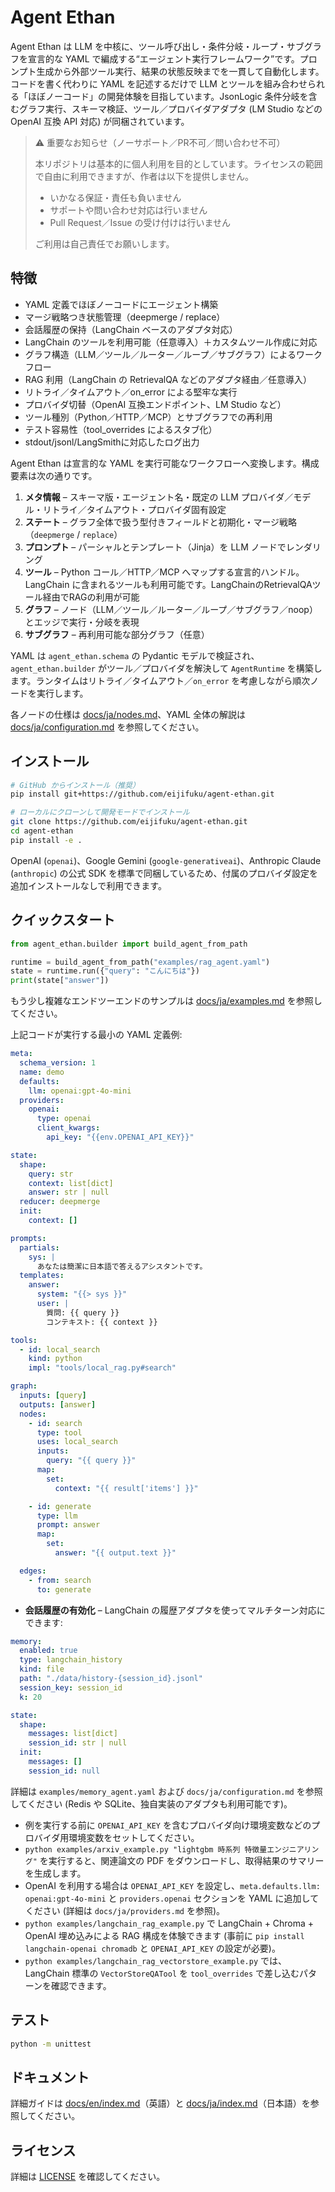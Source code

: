 # Agent Ethan
Agent Ethan は LLM を中核に、ツール呼び出し・条件分岐・ループ・サブグラフを宣言的な YAML で編成する“エージェント実行フレームワーク”です。プロンプト生成から外部ツール実行、結果の状態反映までを一貫して自動化します。コードを書く代わりに YAML を記述するだけで LLM とツールを組み合わせられる「ほぼノーコード」の開発体験を目指しています。JsonLogic 条件分岐を含むグラフ実行、スキーマ検証、ツール／プロバイダアダプタ (LM Studio などの OpenAI 互換 API 対応) が同梱されています。

> ⚠️ 重要なお知らせ（ノーサポート／PR不可／問い合わせ不可）
>
> 本リポジトリは基本的に個人利用を目的としています。ライセンスの範囲で自由に利用できますが、作者は以下を提供しません。
> - いかなる保証・責任も負いません
> - サポートや問い合わせ対応は行いません
> - Pull Request／Issue の受け付けは行いません
>
> ご利用は自己責任でお願いします。

## 特徴

- YAML 定義でほぼノーコードにエージェント構築
- マージ戦略つき状態管理（deepmerge / replace）
- 会話履歴の保持（LangChain ベースのアダプタ対応）
- LangChain のツールを利用可能（任意導入）＋カスタムツール作成に対応
- グラフ構造（LLM／ツール／ルーター／ループ／サブグラフ）によるワークフロー
- RAG 利用（LangChain の RetrievalQA などのアダプタ経由／任意導入）
- リトライ／タイムアウト／on_error による堅牢な実行
- プロバイダ切替（OpenAI 互換エンドポイント、LM Studio など）
- ツール種別（Python／HTTP／MCP）とサブグラフでの再利用
- テスト容易性（tool_overrides によるスタブ化）
- stdout/jsonl/LangSmithに対応したログ出力


Agent Ethan は宣言的な YAML を実行可能なワークフローへ変換します。構成要素は次の通りです。

1. **メタ情報** – スキーマ版・エージェント名・既定の LLM プロバイダ／モデル・リトライ／タイムアウト・プロバイダ固有設定
2. **ステート** – グラフ全体で扱う型付きフィールドと初期化・マージ戦略（`deepmerge` / `replace`）
3. **プロンプト** – パーシャルとテンプレート（Jinja）を LLM ノードでレンダリング
4. **ツール** – Python コール／HTTP／MCP へマップする宣言的ハンドル。LangChain に含まれるツールも利用可能です。LangChainのRetrievalQAツール経由でRAGの利用が可能
5. **グラフ** – ノード（LLM／ツール／ルーター／ループ／サブグラフ／noop）とエッジで実行・分岐を表現
6. **サブグラフ** – 再利用可能な部分グラフ（任意）

YAML は `agent_ethan.schema` の Pydantic モデルで検証され、`agent_ethan.builder` がツール／プロバイダを解決して `AgentRuntime` を構築します。ランタイムはリトライ／タイムアウト／`on_error` を考慮しながら順次ノードを実行します。

各ノードの仕様は [docs/ja/nodes.md](docs/ja/nodes.md)、YAML 全体の解説は [docs/ja/configuration.md](docs/ja/configuration.md) を参照してください。

## インストール

```bash
# GitHub からインストール（推奨）
pip install git+https://github.com/eijifuku/agent-ethan.git

# ローカルにクローンして開発モードでインストール
git clone https://github.com/eijifuku/agent-ethan.git
cd agent-ethan
pip install -e .
```

OpenAI (`openai`)、Google Gemini (`google-generativeai`)、Anthropic Claude (`anthropic`) の公式 SDK を標準で同梱しているため、付属のプロバイダ設定を追加インストールなしで利用できます。

## クイックスタート

```python
from agent_ethan.builder import build_agent_from_path

runtime = build_agent_from_path("examples/rag_agent.yaml")
state = runtime.run({"query": "こんにちは"})
print(state["answer"])
```

もう少し複雑なエンドツーエンドのサンプルは [docs/ja/examples.md](docs/ja/examples.md) を参照してください。

上記コードが実行する最小の YAML 定義例:

```yaml
meta:
  schema_version: 1
  name: demo
  defaults:
    llm: openai:gpt-4o-mini
  providers:
    openai:
      type: openai
      client_kwargs:
        api_key: "{{env.OPENAI_API_KEY}}"

state:
  shape:
    query: str
    context: list[dict]
    answer: str | null
  reducer: deepmerge
  init:
    context: []

prompts:
  partials:
    sys: |
      あなたは簡潔に日本語で答えるアシスタントです。
  templates:
    answer:
      system: "{{> sys }}"
      user: |
        質問: {{ query }}
        コンテキスト: {{ context }}

tools:
  - id: local_search
    kind: python
    impl: "tools/local_rag.py#search"

graph:
  inputs: [query]
  outputs: [answer]
  nodes:
    - id: search
      type: tool
      uses: local_search
      inputs:
        query: "{{ query }}"
      map:
        set:
          context: "{{ result['items'] }}"

    - id: generate
      type: llm
      prompt: answer
      map:
        set:
          answer: "{{ output.text }}"

  edges:
    - from: search
      to: generate
```

- **会話履歴の有効化** – LangChain の履歴アダプタを使ってマルチターン対応にできます:

```yaml
memory:
  enabled: true
  type: langchain_history
  kind: file
  path: "./data/history-{session_id}.jsonl"
  session_key: session_id
  k: 20

state:
  shape:
    messages: list[dict]
    session_id: str | null
  init:
    messages: []
    session_id: null
```

詳細は `examples/memory_agent.yaml` および `docs/ja/configuration.md` を参照してください (Redis や SQLite、独自実装のアダプタも利用可能です)。

- 例を実行する前に `OPENAI_API_KEY` を含むプロバイダ向け環境変数などのプロバイダ用環境変数をセットしてください。
- `python examples/arxiv_example.py "lightgbm 時系列 特徴量エンジニアリング"` を実行すると、関連論文の PDF をダウンロードし、取得結果のサマリーを生成します。
- OpenAI を利用する場合は `OPENAI_API_KEY` を設定し、`meta.defaults.llm: openai:gpt-4o-mini` と `providers.openai` セクションを YAML に追加してください (詳細は `docs/ja/providers.md` を参照)。
- `python examples/langchain_rag_example.py` で LangChain + Chroma + OpenAI 埋め込みによる RAG 構成を体験できます (事前に `pip install langchain-openai chromadb` と `OPENAI_API_KEY` の設定が必要)。
- `python examples/langchain_rag_vectorstore_example.py` では、LangChain 標準の `VectorStoreQATool` を `tool_overrides` で差し込むパターンを確認できます。

## テスト

```bash
python -m unittest
```

## ドキュメント

詳細ガイドは [docs/en/index.md](docs/en/index.md)（英語）と [docs/ja/index.md](docs/ja/index.md)（日本語）を参照してください。

## ライセンス

詳細は [LICENSE](LICENSE) を確認してください。
